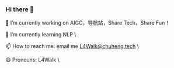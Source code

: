 ### Hi there 👋

<!--
**L4Walk/L4Walk** is a ✨ _special_ ✨ repository because its `README.md` (this file) appears on your GitHub profile.

Here are some ideas to get you started:

- 🔭 I’m currently working on AIGC，导航站，Share Tech，Share Fun！
- 🌱 I’m currently learning NLP
- 📫 How to reach me: email me L4Walk@chuheng.tech
- 😄 Pronouns: L4Walk
-->

🔭 I’m currently working on AIGC，导航站，Share Tech，Share Fun！ 

🌱 I’m currently learning NLP  \

📫 How to reach me: email me L4Walk@chuheng.tech  \

😄 Pronouns: L4Walk  \
